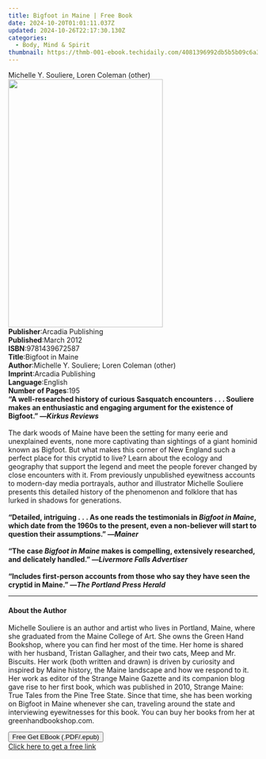 ```yaml
---
title: Bigfoot in Maine | Free Book
date: 2024-10-20T01:01:11.037Z
updated: 2024-10-26T22:17:30.130Z
categories:
  - Body, Mind & Spirit
thumbnail: https://thmb-001-ebook.techidaily.com/4081396992db5b5b09c6a38d7fba52782b40ba70c23cb2162c412f7aed3e145a.jpg
---
```

<main id="book-container">
  <div class="flex flex-col">
    <div class="book-brief flex-1 py-6 px-4 sm:p-6 md:py-10 md:px-8">
      <!-- brief-->
      <div class="book-brief-main">
        Michelle Y. Souliere, Loren Coleman (other)
      </div>
    </div>
    <div
      class="book-meta-info flex-1 grid gap-4 col-start-1 col-end-3 row-start-1 sm:mb-6 sm:grid-cols-4 lg:gap-6 lg:col-start-2 lg:row-end-6 lg:row-span-6 lg:mb-0"
    >
      <div
        class="book-meta-info-left place-content-center mt-4 p-4 text-sm leading-6 col-start-2 col-span-2 dark:text-slate-400"
      >
        <img
          class="w-full h-500 object-cover rounded-lg sm:h-255 sm:col-span-2 lg:col-span-full"
          src="https://img-001-ebook.techidaily.com/92f7a98038fed352a9f9cf703b1de55c2f35bf7a2f967d26870eda3f54b9cb07.jpg"
          alt=""
          width="312"
          height="500"
        />
      </div>
      <div
        class="book-meta-info-right mt-2 col-start-1 row-start-2 col-span-3 self-center"
      >
        <!-- meta data  -->
        <div class="flex flex-col px-4 md:px-8">
          <div class="flex-1">
            <strong>Publisher</strong>:<span class="px-2"
              >Arcadia Publishing</span
            >
          </div>
          <div class="flex-1">
            <strong>Published</strong>:<span class="px-2">March 2012</span>
          </div>
          <div class="flex-1">
            <strong>ISBN</strong>:<span class="px-2">9781439672587</span>
          </div>
          <div class="flex-1">
            <strong>Title</strong>:<span class="px-2">Bigfoot in Maine</span>
          </div>
          <div class="flex-1">
            <strong>Author</strong>:<span class="px-2"
              >Michelle Y. Souliere; Loren Coleman (other)</span
            >
          </div>
          <div class="flex-1">
            <strong>Imprint</strong>:<span class="px-2"
              >Arcadia Publishing</span
            >
          </div>
          <div class="flex-1">
            <strong>Language</strong>:<span class="px-2">English</span>
          </div>
          <div class="flex-1">
            <strong>Number of Pages</strong>:<span class="px-2">195</span>
          </div>
        </div>
      </div>
    </div>
    <div class="book-description flex-1 py-6 px-4 sm:p-6 md:py-10 md:px-8">
      <div class="book-description-main">
        <div accordion-content="" id="description">
          <b
            >“A well-researched history of curious Sasquatch
            encounters&nbsp;.&nbsp;.&nbsp;. Souliere makes an enthusiastic and
            engaging argument for the existence of Bigfoot.” —<i
              >Kirkus Reviews</i
            ></b
          ><br />
          &nbsp;<br />
          The dark woods of Maine have been the setting for many eerie and
          unexplained events, none more captivating than sightings of a giant
          hominid known as Bigfoot. But what makes this corner of New England
          such a perfect place for this cryptid to live? Learn about the ecology
          and geography that support the legend and meet the people forever
          changed by close encounters with it. From previously unpublished
          eyewitness accounts to modern-day media portrayals, author and
          illustrator Michelle Souliere presents this detailed history of the
          phenomenon and folklore that has lurked in shadows for generations.<br />
          &nbsp;<br /><b
            >“Detailed, intriguing&nbsp;.&nbsp;.&nbsp;. As one reads the
            testimonials in&nbsp;</b
          ><i><b>Bigfoot in Maine</b></i
          ><b
            >, which date from the 1960s to the present, even a non-believer
            will start to question their assumptions.” —<i>Mainer</i></b
          ><br /><b>&nbsp;</b><br /><b
            >“The case <i>Bigfoot in Maine</i> makes is compelling, extensively
            researched, and delicately handled.” —<i
              >Livermore Falls Advertiser</i
            ></b
          ><br /><b>&nbsp;</b><br /><b
            >“Includes first-person accounts from those who say they have seen
            the cryptid in Maine.” —<i>The Portland Press Herald</i></b
          >
        </div>
        <div class="accordion-fader"></div>
      </div>
    </div>
    <div class="book-excerpts flex-1 py-6 px-4 sm:p-6 md:py-10 md:px-8">
      <!-- excerpts-->
      <div class="book-excerpts-main">
        <hr />
        <h4 class="placeholder placeholder-heading">
          <span>About the Author</span>
        </h4>
        <p>
          Michelle Souliere is an author and artist who lives in Portland,
          Maine, where she graduated from the Maine College of Art. She owns the
          Green Hand Bookshop, where you can find her most of the time. Her home
          is shared with her husband, Tristan Gallagher, and their two cats,
          Meep and Mr. Biscuits. Her work (both written and drawn) is driven by
          curiosity and inspired by Maine history, the Maine landscape and how
          we respond to it. Her work as editor of the Strange Maine Gazette and
          its companion blog gave rise to her first book, which was published in
          2010, Strange Maine: True Tales from the Pine Tree State. Since that
          time, she has been working on Bigfoot in Maine whenever she can,
          traveling around the state and interviewing eyewitnesses for this
          book. You can buy her books from her at greenhandbookshop.com.
        </p>
      </div>
    </div>
    <div
      class="book-about-author flex-1 py-6 px-4 sm:p-6 md:py-10 md:px-8"
    ></div>
    <div class="book-free-get flex-1 py-6 px-4 sm:p-6 md:py-10 md:px-8">
      <button
        id="btn-free-get"
        class="bg-blue-500 hover:bg-blue-700 text-white font-bold py-2 px-4 rounded"
      >
        Free Get EBook (.PDF/.epub)
      </button>
      <div id="countdown-display" class="px-2 text-lg mt-2"></div>
      <a
        id="free-link"
        class="hidden bg-blue-500 hover:bg-blue-700 text-white font-bold py-2 px-4 rounded"
        href="https://www.ebooks.com/en-us/book/210560846/bigfoot-in-maine/michelle-y-souliere/"
        target="_blank"
        >Click here to get a free link</a
      >
    </div>
    <script>
      let countdownTime = 0;
      let countdownInterval = null;
      document
        .getElementById('btn-free-get')
        .addEventListener('click', startCountdown);
      function startCountdown() {
        countdownTime = new Date().getTime() + 60000 * 3;
        countdownInterval = setInterval(updateCountdown, 1000);
        document.getElementById('btn-free-get').disabled = true;
        document
          .getElementById('btn-free-get')
          .classList.add('bg-gray-500', 'cursor-not-allowed');
      }
      function updateCountdown() {
        let currentTime = new Date().getTime();
        let timeLeft = countdownTime - currentTime;
        let secondsLeft = Math.floor(timeLeft / 1000);
        document.getElementById('countdown-display').innerHTML =
          `Remaining time: ${secondsLeft} seconds.`;
        if (secondsLeft <= 0) {
          clearInterval(countdownInterval);
          document.getElementById('btn-free-get').classList.add('hidden');
          document.getElementById('free-link').classList.remove('hidden');
          document.getElementById('countdown-display').innerHTML = '';
        }
      }
    </script>
  </div>
</main>

<ins class="adsbygoogle"
      style="display:block"
      data-ad-client="ca-pub-7571918770474297"
      data-ad-slot="8358498916"
      data-ad-format="auto"
      data-full-width-responsive="true"></ins>
    
